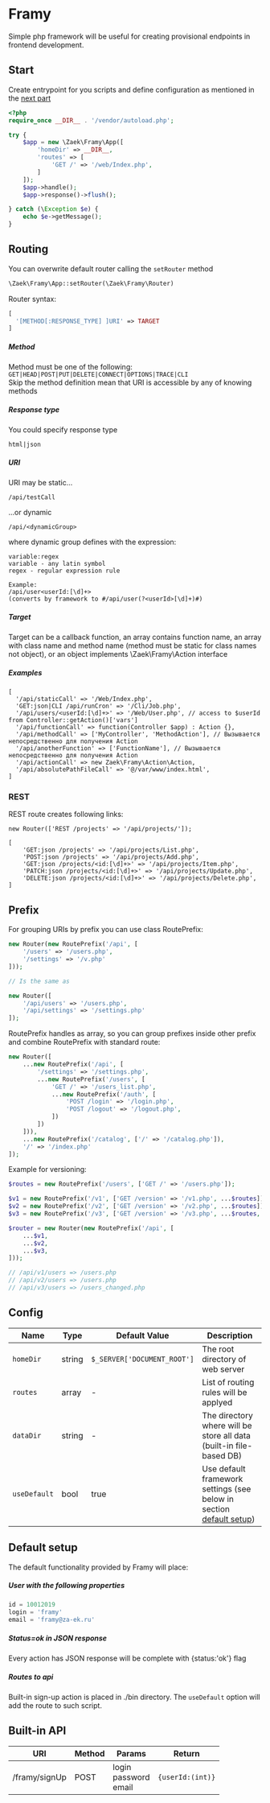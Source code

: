 # Framy
Simple php framework will be useful for creating provisional endpoints in frontend development.

## Start

Create entrypoint for you scripts and define configuration as mentioned in the [next part](#config)

```php
<?php
require_once __DIR__ . '/vendor/autoload.php';

try {
    $app = new \Zaek\Framy\App([
        'homeDir' => __DIR__,
        'routes' => [
            'GET /' => '/web/Index.php',
        ]
    ]);
    $app->handle();
    $app->response()->flush();

} catch (\Exception $e) {
    echo $e->getMessage();
}
```

## Routing
You can overwrite default router calling the `setRouter` method

```php
\Zaek\Framy\App::setRouter(\Zaek\Framy\Router)
```
Router syntax:
```php
[
  '[METHOD[:RESPONSE_TYPE] ]URI' => TARGET
] 
```
##### Method
Method must be one of the following: 
`GET|HEAD|POST|PUT|DELETE|CONNECT|OPTIONS|TRACE|CLI`  
Skip the method definition mean that URI is accessible by any of knowing methods

##### Response type
You could specify response type
```
html|json
```

##### URI
URI may be static...  
```
/api/testCall
```  
...or dynamic
```
/api/<dynamicGroup>
``` 
where dynamic group defines with the expression:
```
variable:regex
variable - any latin symbol
regex - regular expression rule

Example:
/api/user<userId:[\d]+> 
(converts by framework to #/api/user(?<userId>[\d]+)#)
```

##### Target
Target can be a callback function, 
an array contains function name, 
an array with class name and method name (method must be static for class names not object),
or an object implements \Zaek\Framy\Action interface
 
##### Examples
```
[
  '/api/staticCall' => '/Web/Index.php',
  'GET:json|CLI /api/runCron' => '/Cli/Job.php',
  '/api/users/<userId:[\d]+>' => '/Web/User.php', // access to $userId from Controller::getAction()['vars']
  '/api/functionCall' => function(Controller $app) : Action {},
  '/api/methodCall' => ['MyController', 'MethodAction'], // Вызывается непосредственно для получения Action
  '/api/anotherFunction' => ['FunctionName'], // Вызывается непосредственно для получения Action
  '/api/actionCall' => new Zaek\Framy\Action\Action,
  '/api/absolutePathFileCall' => '@/var/www/index.html',
]
```
### REST
REST route creates following links:
```
new Router(['REST /projects' => '/api/projects/']);

[
    'GET:json /projects' => '/api/projects/List.php',
    'POST:json /projects' => '/api/projects/Add.php',
    'GET:json /projects/<id:[\d]+>' => '/api/projects/Item.php',
    'PATCH:json /projects/<id:[\d]+>' => '/api/projects/Update.php',
    'DELETE:json /projects/<id:[\d]+>' => '/api/projects/Delete.php',    
]
```

## Prefix
For grouping URIs by prefix you can use class RoutePrefix:
```php
new Router(new RoutePrefix('/api', [
    '/users' => '/users.php',
    '/settings' => '/v.php'
]));

// Is the same as

new Router([
    '/api/users' => '/users.php',
    '/api/settings' => '/settings.php'
]);
```
RoutePrefix handles as array, so you can group prefixes inside other prefix and combine RoutePrefix with standard route:
```php
new Router([
    ...new RoutePrefix('/api', [
        '/settings' => '/settings.php',
        ...new RoutePrefix('/users', [
            'GET /' => '/users_list.php',
            ...new RoutePrefix('/auth', [
                'POST /login' => '/login.php',
                'POST /logout' => '/logout.php',
            ])
        ])
    ])),
    ...new RoutePrefix('/catalog', ['/' => '/catalog.php']),
    '/' => '/index.php'
]);
```

Example for versioning:
```php
$routes = new RoutePrefix('/users', ['GET /' => '/users.php']);

$v1 = new RoutePrefix('/v1', ['GET /version' => '/v1.php', ...$routes]);
$v2 = new RoutePrefix('/v2', ['GET /version' => '/v2.php', ...$routes]);
$v3 = new RoutePrefix('/v3', ['GET /version' => '/v3.php', ...$routes, ...['GET /users/' => '/users_change.php']]);

$router = new Router(new RoutePrefix('/api', [
    ...$v1,
    ...$v2,
    ...$v3,
]));

// /api/v1/users => /users.php
// /api/v2/users => /users.php
// /api/v3/users => /users_changed.php
```

## Config
|Name|Type|Default Value|Description|
|---|---|---|---|
|`homeDir`|string|`$_SERVER['DOCUMENT_ROOT']`|The root directory of web server|
|`routes`|array|-|List of routing rules will be applyed|
|`dataDir`|string|-|The directory where will be store all data (built-in file-based DB)|
|`useDefault`|bool|true|Use default framework settings (see below in section [default setup](#default-setup))|


## Default setup

The default functionality provided by Framy will place:
 
##### User with the following properties
```php
id = 10012019
login = 'framy'
email = 'framy@za-ek.ru'
```
##### Status=ok in JSON response
Every action has JSON response will be complete with {status:'ok'} flag

##### Routes to api
Built-in sign-up action is placed in ./bin directory. 
The `useDefault` option will add the route to such script.

## Built-in API

|URI|Method|Params|Return|
|---|---|---|---|
|/framy/signUp|POST|login<br />password<br />email|`{userId:(int)}`|